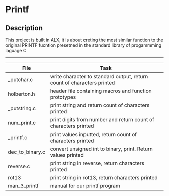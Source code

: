 # Printf

## Description 

This project is built in ALX, it is about creting the most similar function to the original PRINTF fucntion presetned in the standard library of progammming laguage C

---
File | Task
---|---
\_putchar.c | write character to standard output, return count of characters printed
holberton.h | header file containing macros and function prototypes
\_putstring.c | print string and return count of characters printed
num\_print.c | print digits from number and return count of characters printed
\_printf.c | print values inputted, return count of characters printed
dec_to_binary.c | convert unsigned int to binary, print. Return values printed
reverse.c | print string in reverse, return characters printed
rot13 | print string in rot13, return characters printed
man_3_printf | manual for our printf program
